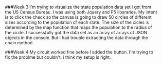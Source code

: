 ###Week 3
I'm trying to visualize the state population data set I got from the US Census Bureau. I was using both Jquery and P5 libararies. My intent is to click the check so the canvas is going to draw 50 circles of different sizes according to the population of each state. The size of the cicles is determined by the map function that maps the population to the radius of the circle. 
I successfully got the data set as an array of arrays of JSON objects in the console. But I had trouble extracting the data through the chain method. 

###Week 4
My circuit worked fine before I added the button. I'm trying to fix the problme but couldn't. i think my setup is right.
